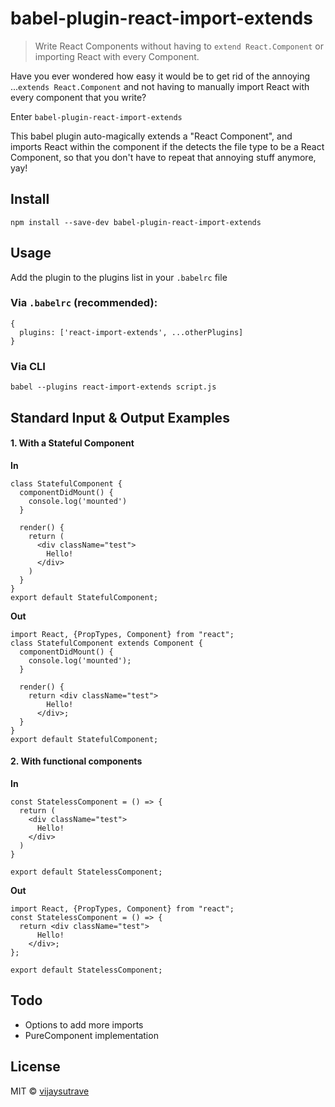 # babel-plugin-react-import-extends

> Write React Components without having to `extend React.Component` or importing React with every Component.

Have you ever wondered how easy it would be to get rid of the annoying ...`extends React.Component` and not having to manually import React with every component that you write?

Enter `babel-plugin-react-import-extends`

This babel plugin auto-magically extends a "React Component", and imports React within the component if the detects the file type to be a React Component, so that you don't have to repeat that annoying stuff anymore, yay!


## Install
`npm install --save-dev babel-plugin-react-import-extends`


## Usage
Add the plugin to the plugins list in your `.babelrc` file

### Via `.babelrc` (recommended):

```
{
  plugins: ['react-import-extends', ...otherPlugins]
}
```

### Via CLI
`babel --plugins react-import-extends script.js`


## Standard Input & Output Examples

####  1. With a Stateful Component

**In**

```
class StatefulComponent {
  componentDidMount() {
    console.log('mounted')
  }

  render() {
    return (
      <div className="test">
        Hello!
      </div>
    )
  }
}
export default StatefulComponent;
```

**Out**
```
import React, {PropTypes, Component} from "react";
class StatefulComponent extends Component {
  componentDidMount() {
    console.log('mounted');
  }

  render() {
    return <div className="test">
        Hello!
      </div>;
  }
}
export default StatefulComponent;
```


#### 2. With functional components

**In**
```
const StatelessComponent = () => {
  return (
    <div className="test">
      Hello!
    </div>
  )
}

export default StatelessComponent;
```

**Out**
```
import React, {PropTypes, Component} from "react";
const StatelessComponent = () => {
  return <div className="test">
      Hello!
    </div>;
};

export default StatelessComponent;
```

## Todo
- Options to add more imports
- PureComponent implementation


## License
MIT © [vijaysutrave](https://github.com/vijaysutrave)
